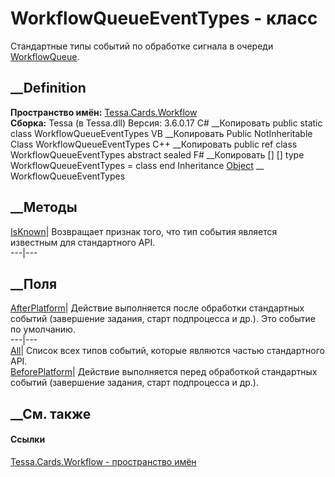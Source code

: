 # WorkflowQueueEventTypes - класс
Стандартные типы событий по обработке сигнала в очереди
[WorkflowQueue](T_Tessa_Cards_Workflow_WorkflowQueue.htm).
## __Definition
 **Пространство имён:** [Tessa.Cards.Workflow](N_Tessa_Cards_Workflow.htm)  
 **Сборка:** Tessa (в Tessa.dll) Версия: 3.6.0.17
C# __Копировать
     public static class WorkflowQueueEventTypes
VB __Копировать
     Public NotInheritable Class WorkflowQueueEventTypes
C++ __Копировать
     public ref class WorkflowQueueEventTypes abstract sealed
F# __Копировать
     [<AbstractClassAttribute>]
    [<SealedAttribute>]
    type WorkflowQueueEventTypes = class end
Inheritance
    [Object](https://learn.microsoft.com/dotnet/api/system.object) __ WorkflowQueueEventTypes
##  __Методы
[IsKnown](M_Tessa_Cards_Workflow_WorkflowQueueEventTypes_IsKnown.htm)|
Возвращает признак того, что тип события является известным для стандартного
API.  
---|---  
## __Поля
[AfterPlatform](F_Tessa_Cards_Workflow_WorkflowQueueEventTypes_AfterPlatform.htm)|
Действие выполняется после обработки стандартных событий (завершение задания,
старт подпроцесса и др.). Это событие по умолчанию.  
---|---  
[All](F_Tessa_Cards_Workflow_WorkflowQueueEventTypes_All.htm)|  Список всех
типов событий, которые являются частью стандартного API.  
[BeforePlatform](F_Tessa_Cards_Workflow_WorkflowQueueEventTypes_BeforePlatform.htm)|
Действие выполняется перед обработкой стандартных событий (завершение задания,
старт подпроцесса и др.).  
## __См. также
#### Ссылки
[Tessa.Cards.Workflow - пространство имён](N_Tessa_Cards_Workflow.htm)
